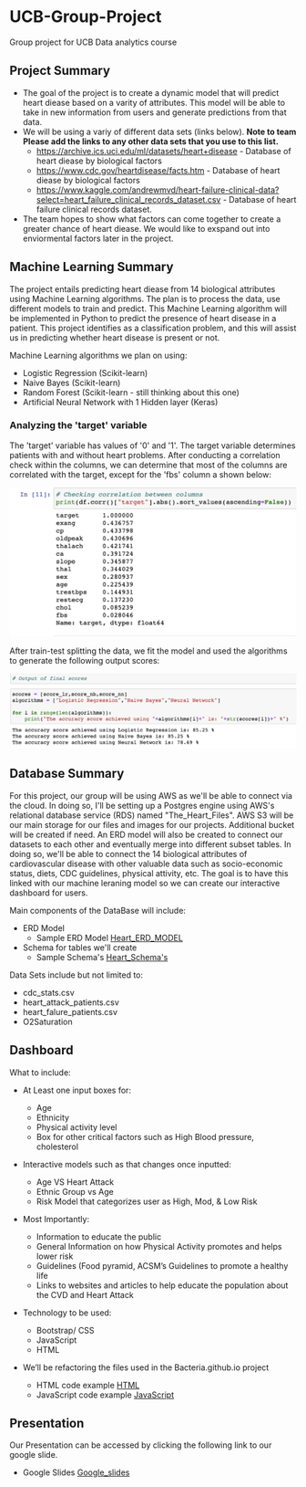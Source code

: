 # UCB-Group-Project
Group project for UCB Data analytics course


## Project Summary
- The goal of the project is to create a dynamic model that will predict heart diease based on a varity of attributes. This model will be able to take in new information from users and generate predictions from that data.
- We will be using a variy of different data sets (links below). __Note to team Please add the links to any other data sets that you use to this list.__
    * https://archive.ics.uci.edu/ml/datasets/heart+disease - Database of heart diease by biological factors
    * https://www.cdc.gov/heartdisease/facts.htm - Database of heart diease by biological factors
    * https://www.kaggle.com/andrewmvd/heart-failure-clinical-data?select=heart_failure_clinical_records_dataset.csv - Database of heart failure clinical records dataset.
- The team hopes to show what factors can come together to create a greater chance of heart diease. We would like to exspand out into enviormental factors later in the project.

## Machine Learning Summary
The project entails predicting heart diease from 14 biological attributes using Machine Learning algorithms. The plan is to process the data, use different models to train and predict. This Machine Learning algorithm will be implemented in Python to predict the presence of heart disease in a patient. This project identifies as a classification problem, and this will assist us in predicting whether heart disease is present or not.

Machine Learning algorithms we plan on using:

- Logistic Regression (Scikit-learn)
- Naive Bayes (Scikit-learn)
- Random Forest (Scikit-learn - still thinking about this one)
- Artificial Neural Network with 1 Hidden layer (Keras)

### Analyzing the 'target' variable 
The 'target' variable has values of '0' and '1'. The target variable determines patients with and without heart problems. After conducting a correlation check within the columns, we can determine that most of the columns are correlated with the target, except for the 'fbs' column a shown below:

![correlation_columns](https://github.com/UCB-Data-Analysis-Project/UCB-Group-Project/blob/kshah_branch/Images/correlation_columns.png)

After train-test splitting the data, we fit the model and used the algorithms to generate the following output scores:

![output_scores](https://github.com/UCB-Data-Analysis-Project/UCB-Group-Project/blob/kshah_branch/Images/output_scores.png)
## Database Summary
For this project, our group will be using AWS as we'll be able to connect via the cloud. In doing so, I'll be setting up a Postgres engine using AWS's relational database service (RDS) named "The_Heart_Files". AWS S3 will be our main storage for our files and images for our projects. Additional bucket will be created if need. An ERD model will also be created to connect our datasets to each other and eventually merge into different subset tables. In doing so, we'll be able to connect the 14 biological attributes of cardiovascular disease with other valuable data such as socio-economic status, diets, CDC guidelines, physical attivity, etc. The goal is to have this linked with our machine leraning model so we can create our interactive dashboard for users.

Main components of the DataBase will include:
  - ERD Model
    - Sample ERD Model [Heart_ERD_MODEL]( )
  - Schema for tables we'll create 
    - Sample Schema's [Heart_Schema's](https://github.com/UCB-Data-Analysis-Project/UCB-Group-Project/blob/JP_Branch/DataBase%20Schemas/Heart_Schema.sql )

Data Sets include but not limited to:
  - cdc_stats.csv
  - heart_attack_patients.csv
  - heart_falure_patients.csv
  - O2Saturation

## Dashboard
What to include:
  - At Least one input boxes for:
    - Age
    - Ethnicity
    - Physical activity level
    - Box for other critical factors such as High Blood pressure, cholesterol
  
  - Interactive models such as that changes once inputted:
    - Age VS Heart Attack 
    - Ethnic Group vs Age
    - Risk Model that categorizes user as High, Mod, & Low Risk
  
  - Most Importantly:
    - Information to educate the public
    - General Information on how Physical Activity promotes and helps lower risk
    - Guidelines (Food pyramid, ACSM’s Guidelines to promote a healthy life
    - Links to websites and articles  to help educate the population about the CVD and Heart Attack

  - Technology to be used:
    - Bootstrap/ CSS
    - JavaScript
    - HTML

  - We’ll be refactoring the files used in the Bacteria.github.io project 
    - HTML code example [HTML](https://github.com/josafathpelayo/Bacteria.github.io/blob/main/index.html)
    - JavaScript code example [JavaScript](https://github.com/josafathpelayo/Bacteria.github.io/blob/main/static/js/charts.js)
 
## Presentation
Our Presentation can be accessed by clicking the following link to our google slide.
  - Google Slides [Google_slides](https://docs.google.com/presentation/d/1WX6MUs0cq7g9G2EG6IdcGtv79HahPKi21lpuY_8xx34/edit?usp=sharing)
 
